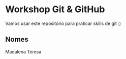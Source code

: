 # Workshop Git & GitHub

Vamos usar este repositório para praticar skills de git :)

## Nomes
Madalena
Teresa
